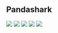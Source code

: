 ## Pandashark

![](http://github-profile-summary-cards.vercel.app/api/cards/profile-details?username=x7ddf74479jn5&theme=nord_dark)
![](http://github-profile-summary-cards.vercel.app/api/cards/repos-per-language?username=x7ddf74479jn5&theme=nord_dark)
![](http://github-profile-summary-cards.vercel.app/api/cards/most-commit-language?username=x7ddf74479jn5&theme=nord_dark)
![](http://github-profile-summary-cards.vercel.app/api/cards/stats?username=x7ddf74479jn5&theme=nord_dark)
![](http://github-profile-summary-cards.vercel.app/api/cards/productive-time?username=x7ddf74479jn5&theme=nord_dark&utcOffset=8)
